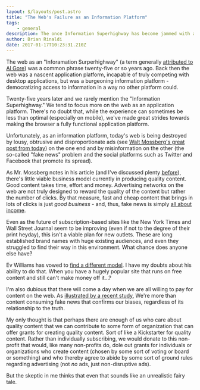 ```yaml
---
layout: $/layouts/post.astro
title: "The Web's Failure as an Information Platform"
tags:
    - general
description: The once Information Superhighway has become jammed with ads and lies.
author: Brian Rinaldi
date: 2017-01-17T10:23:31.210Z
---
```


The web as an "Inforamation Surperhighway" (a term generally [attributed to Al Gore](https://en.wikipedia.org/wiki/Information_superhighway)) was a common phrase twenty-five or so years ago. Back then the web was a nascent application platform, incapable of truly competing with desktop applications, but was a burgeoning information platform - democratizing access to information in a way no other platform could.

Twenty-five years later and we rarely mention the "Information Superhighway." We tend to focus more on the web as an application platform. There's no doubt that, while the experience can sometimes be less than optimal (especially on mobile), we've made great strides towards making the browser a fully functional application platform.

Unfortunately, as an information platform, today's web is being destroyed by lousy, obtrusive and disproportionate ads (see [Walt Mossberg's great post from today](http://www.theverge.com/2017/1/18/14304276/walt-mossberg-online-ads-bad-business)) on the one end and by misinformation on the other (the so-called "fake news" problem and the social platforms such as Twitter and Facebook that promote its spread).

As Mr. Mossberg notes in his article (and I've discussed plenty [before](http://www.remotesynthesis.com/blog/broken-content)), there's little viable business model currently in producing quality content. Good content takes time, effort and money. Advertising networks on the web are not truly designed to reward the quality of the content but rather the number of clicks. By that measure, fast and cheap content that brings in lots of clicks is just _good business_ - and, thus, fake news is simply [all about income](https://www.nytimes.com/2016/11/25/world/europe/fake-news-donald-trump-hillary-clinton-georgia.html).

Even as the future of subscription-based sites like the New York Times and Wall Street Journal seem to be improving (even if not to the degree of their print heyday), this isn't a viable plan for new outlets. These are long established brand names with huge existing audiences, and even they struggled to find their way in this environment. What chance does anyone else have?

Ev Williams has vowed to [find a different model](https://blog.medium.com/renewing-mediums-focus-98f374a960be#.2b33r71zm). I have my doubts about his ability to do that. When you have a hugely popular site that runs on free content and still can't make money off it...?

I'm also dubious that there will come a day when we are all willing to pay for content on the web. As [illustrated by a recent study](https://www.nytimes.com/2017/01/18/upshot/researchers-created-fake-news-heres-what-they-found.html), We're more than content consuming fake news that confirms our biases, regardless of its relationship to the truth.

My only thought is that perhaps there are enough of us who care about quality content that we can contribute to some form of organization that can offer grants for creating quality content. Sort of like a Kickstarter for quality content. Rather than individually subscribing, we would donate to this non-profit that would, like many non-profits do, dole out grants for individuals or organizations who create content (chosen by some sort of voting or board or something) and who thereby agree to abide by some sort of ground rules regarding advertising (not _no_ ads, just non-disruptive ads).

But the skeptic in me thinks that even that sounds like an unrealistic fairy tale.